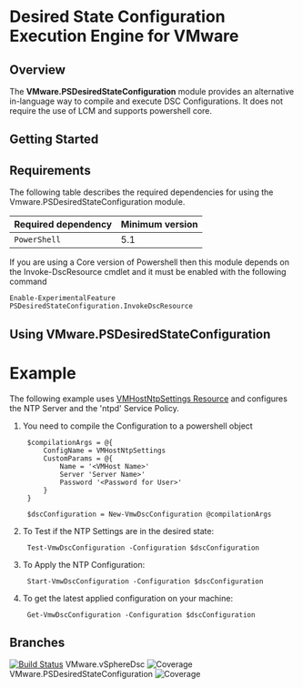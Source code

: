 # Desired State Configuration Execution Engine for VMware

## Overview

The **VMware.PSDesiredStateConfiguration** module provides an alternative in-language way to compile and execute DSC Configurations. It does not require the use of LCM and supports powershell core.

## Getting Started

## Requirements

The following table describes the required dependencies for using the Vmware.PSDesiredStateConfiguration module.

 **Required dependency**   | **Minimum version**
-------------------------- | -------------------
`PowerShell`               | 5.1

If you are using a Core version of Powershell then this module depends on the Invoke-DscResource cmdlet and it must be enabled with the following command
 ```
 Enable-ExperimentalFeature PSDesiredStateConfiguration.InvokeDscResource
 ```

## Using VMware.PSDesiredStateConfiguration

# Example

The following example uses [VMHostNtpSettings Resource](https://github.com/vmware/dscr-for-vmware/wiki/VMHostNtpSettings) and configures the NTP Server and the 'ntpd' Service Policy.

1. You need to compile the Configuration to a powershell object
   ```
    $compilationArgs = @{
        ConfigName = VMHostNtpSettings
        CustomParams = @{
            Name = '<VMHost Name>'
            Server 'Server Name>'
            Password '<Password for User>'
        }
    }

    $dscConfiguration = New-VmwDscConfiguration @compilationArgs
   ```
2. To Test if the NTP Settings are in the desired state:
   ```
    Test-VmwDscConfiguration -Configuration $dscConfiguration 
   ```
3. To Apply the NTP Configuration:
   ```
    Start-VmwDscConfiguration -Configuration $dscConfiguration
   ```
4. To get the latest applied configuration on your machine:
   ```
    Get-VmwDscConfiguration -Configuration $dscConfiguration
   ```
## Branches
[![Build Status](https://travis-ci.org/KristiyanGK/TravisTest-Repo.svg?branch=master)](https://travis-ci.org/KristiyanGK/TravisTest-Repo)
VMware.vSphereDsc ![Coverage](https://img.shields.io/badge/coverage-91%25-brightgreen.svg?maxAge=60)
VMware.PSDesiredStateConfiguration ![Coverage](https://img.shields.io/badge/coverage-91%25-brightgreen.svg?maxAge=60)